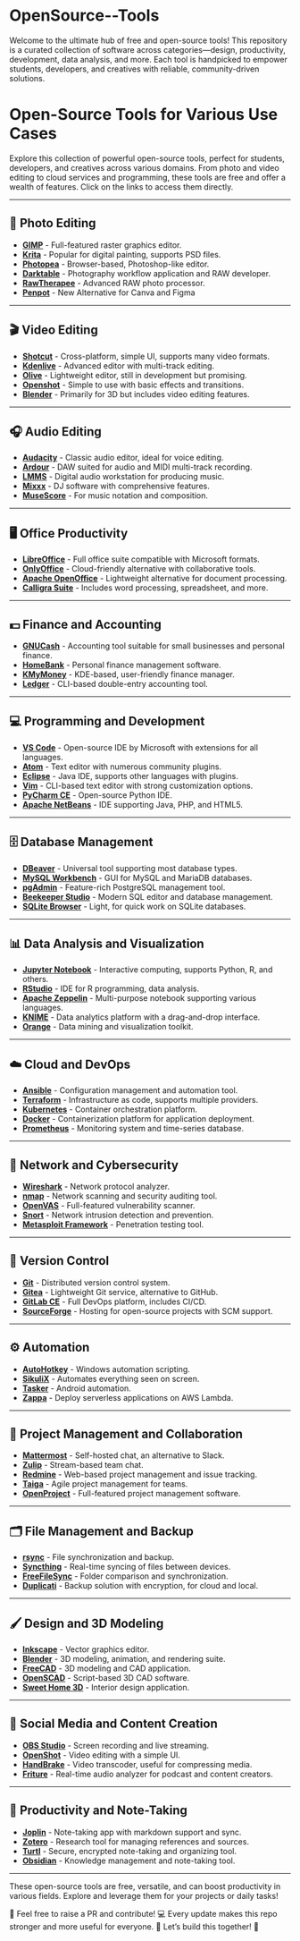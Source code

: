 # OpenSource--Tools
Welcome to the ultimate hub of free and open-source tools! This repository is a curated collection of software across categories—design, productivity, development, data analysis, and more. Each tool is handpicked to empower students, developers, and creatives with reliable, community-driven solutions.


# Open-Source Tools for Various Use Cases

Explore this collection of powerful open-source tools, perfect for students, developers, and creatives across various domains. From photo and video editing to cloud services and programming, these tools are free and offer a wealth of features. Click on the links to access them directly.

---

## 📸 Photo Editing

- **[GIMP](https://www.gimp.org/)** - Full-featured raster graphics editor.
- **[Krita](https://krita.org/en/)** - Popular for digital painting, supports PSD files.
- **[Photopea](https://www.photopea.com/)** - Browser-based, Photoshop-like editor.
- **[Darktable](https://www.darktable.org/)** - Photography workflow application and RAW developer.
- **[RawTherapee](https://rawtherapee.com/)** - Advanced RAW photo processor.
- **[Penpot](https://penpot.app/)** - New Alternative for Canva and Figma

---

## 🎬 Video Editing

- **[Shotcut](https://shotcut.org/)** - Cross-platform, simple UI, supports many video formats.
- **[Kdenlive](https://kdenlive.org/)** - Advanced editor with multi-track editing.
- **[Olive](https://www.olivevideoeditor.org/)** - Lightweight editor, still in development but promising.
- **[Openshot](https://www.openshot.org/)** - Simple to use with basic effects and transitions.
- **[Blender](https://www.blender.org/)** - Primarily for 3D but includes video editing features.

---

## 🎧 Audio Editing

- **[Audacity](https://www.audacityteam.org/)** - Classic audio editor, ideal for voice editing.
- **[Ardour](https://ardour.org/)** - DAW suited for audio and MIDI multi-track recording.
- **[LMMS](https://lmms.io/)** - Digital audio workstation for producing music.
- **[Mixxx](https://mixxx.org/)** - DJ software with comprehensive features.
- **[MuseScore](https://musescore.org/)** - For music notation and composition.

---

## 🖥️ Office Productivity

- **[LibreOffice](https://www.libreoffice.org/)** - Full office suite compatible with Microsoft formats.
- **[OnlyOffice](https://www.onlyoffice.com/)** - Cloud-friendly alternative with collaborative tools.
- **[Apache OpenOffice](https://www.openoffice.org/)** - Lightweight alternative for document processing.
- **[Calligra Suite](https://www.calligra.org/)** - Includes word processing, spreadsheet, and more.

---

## 💵 Finance and Accounting

- **[GNUCash](https://www.gnucash.org/)** - Accounting tool suitable for small businesses and personal finance.
- **[HomeBank](http://homebank.free.fr/en/index.php)** - Personal finance management software.
- **[KMyMoney](https://kmymoney.org/)** - KDE-based, user-friendly finance manager.
- **[Ledger](https://www.ledger-cli.org/)** - CLI-based double-entry accounting tool.

---

## 💻 Programming and Development

- **[VS Code](https://code.visualstudio.com/)** - Open-source IDE by Microsoft with extensions for all languages.
- **[Atom](https://atom.io/)** - Text editor with numerous community plugins.
- **[Eclipse](https://www.eclipse.org/)** - Java IDE, supports other languages with plugins.
- **[Vim](https://www.vim.org/)** - CLI-based text editor with strong customization options.
- **[PyCharm CE](https://www.jetbrains.com/pycharm/)** - Open-source Python IDE.
- **[Apache NetBeans](https://netbeans.apache.org/)** - IDE supporting Java, PHP, and HTML5.

---

## 🗄️ Database Management

- **[DBeaver](https://dbeaver.io/)** - Universal tool supporting most database types.
- **[MySQL Workbench](https://www.mysql.com/products/workbench/)** - GUI for MySQL and MariaDB databases.
- **[pgAdmin](https://www.pgadmin.org/)** - Feature-rich PostgreSQL management tool.
- **[Beekeeper Studio](https://www.beekeeperstudio.io/)** - Modern SQL editor and database management.
- **[SQLite Browser](https://sqlitebrowser.org/)** - Light, for quick work on SQLite databases.

---

## 📊 Data Analysis and Visualization

- **[Jupyter Notebook](https://jupyter.org/)** - Interactive computing, supports Python, R, and others.
- **[RStudio](https://www.rstudio.com/)** - IDE for R programming, data analysis.
- **[Apache Zeppelin](https://zeppelin.apache.org/)** - Multi-purpose notebook supporting various languages.
- **[KNIME](https://www.knime.com/)** - Data analytics platform with a drag-and-drop interface.
- **[Orange](https://orange.biolab.si/)** - Data mining and visualization toolkit.

---

## ☁️ Cloud and DevOps

- **[Ansible](https://www.ansible.com/)** - Configuration management and automation tool.
- **[Terraform](https://www.terraform.io/)** - Infrastructure as code, supports multiple providers.
- **[Kubernetes](https://kubernetes.io/)** - Container orchestration platform.
- **[Docker](https://www.docker.com/)** - Containerization platform for application deployment.
- **[Prometheus](https://prometheus.io/)** - Monitoring system and time-series database.

---

## 🔐 Network and Cybersecurity

- **[Wireshark](https://www.wireshark.org/)** - Network protocol analyzer.
- **[nmap](https://nmap.org/)** - Network scanning and security auditing tool.
- **[OpenVAS](https://www.openvas.org/)** - Full-featured vulnerability scanner.
- **[Snort](https://www.snort.org/)** - Network intrusion detection and prevention.
- **[Metasploit Framework](https://www.metasploit.com/)** - Penetration testing tool.

---

## 🔧 Version Control

- **[Git](https://git-scm.com/)** - Distributed version control system.
- **[Gitea](https://gitea.io/)** - Lightweight Git service, alternative to GitHub.
- **[GitLab CE](https://about.gitlab.com/)** - Full DevOps platform, includes CI/CD.
- **[SourceForge](https://sourceforge.net/)** - Hosting for open-source projects with SCM support.

---

## ⚙️ Automation

- **[AutoHotkey](https://www.autohotkey.com/)** - Windows automation scripting.
- **[SikuliX](https://www.sikulix.com/)** - Automates everything seen on screen.
- **[Tasker](https://tasker.joaoapps.com/)** - Android automation.
- **[Zappa](https://zappa.io/)** - Deploy serverless applications on AWS Lambda.

---

## 📅 Project Management and Collaboration

- **[Mattermost](https://mattermost.com/)** - Self-hosted chat, an alternative to Slack.
- **[Zulip](https://zulip.com/)** - Stream-based team chat.
- **[Redmine](https://www.redmine.org/)** - Web-based project management and issue tracking.
- **[Taiga](https://www.taiga.io/)** - Agile project management for teams.
- **[OpenProject](https://www.openproject.org/)** - Full-featured project management software.

---

## 🗂️ File Management and Backup

- **[rsync](https://rsync.samba.org/)** - File synchronization and backup.
- **[Syncthing](https://syncthing.net/)** - Real-time syncing of files between devices.
- **[FreeFileSync](https://freefilesync.org/)** - Folder comparison and synchronization.
- **[Duplicati](https://www.duplicati.com/)** - Backup solution with encryption, for cloud and local.

---

## 🖌️ Design and 3D Modeling

- **[Inkscape](https://inkscape.org/)** - Vector graphics editor.
- **[Blender](https://www.blender.org/)** - 3D modeling, animation, and rendering suite.
- **[FreeCAD](https://www.freecadweb.org/)** - 3D modeling and CAD application.
- **[OpenSCAD](https://www.openscad.org/)** - Script-based 3D CAD software.
- **[Sweet Home 3D](http://www.sweethome3d.com/)** - Interior design application.

---

## 📱 Social Media and Content Creation

- **[OBS Studio](https://obsproject.com/)** - Screen recording and live streaming.
- **[OpenShot](https://www.openshot.org/)** - Video editing with a simple UI.
- **[HandBrake](https://handbrake.fr/)** - Video transcoder, useful for compressing media.
- **[Friture](https://friture.org/)** - Real-time audio analyzer for podcast and content creators.

---

## 📝 Productivity and Note-Taking

- **[Joplin](https://joplinapp.org/)** - Note-taking app with markdown support and sync.
- **[Zotero](https://www.zotero.org/)** - Research tool for managing references and sources.
- **[Turtl](https://turtlapp.com/)** - Secure, encrypted note-taking and organizing tool.
- **[Obsidian](https://obsidian.md/)** - Knowledge management and note-taking tool.

---

These open-source tools are free, versatile, and can boost productivity in various fields. Explore and leverage them for your projects or daily tasks!



🚀 Feel free to raise a PR and contribute! 💻 Every update makes this repo stronger and more useful for everyone. 🌟 Let’s build this together! 🙌
